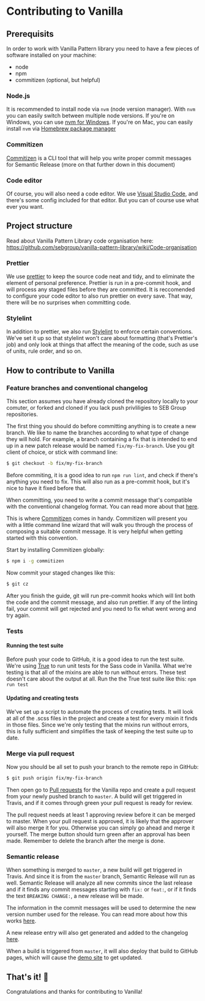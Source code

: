 # Contributing to Vanilla

## Prerequisits

In order to work with Vanilla Pattern library you need to have a few pieces of software installed on your machine:

* node
* npm
* commitizen (optional, but helpful)

### Node.js
It is recommended to install node via `nvm` (node version manager). With `nvm` you can easily switch between multiple node versions.
If you're on Windows, you can use [nvm for Windows](https://github.com/coreybutler/nvm-windows/releases). If you're on Mac, you can easily install `nvm` via [Homebrew package manager](https://brew.sh/)

### Commitizen
[Commitizen](https://github.com/commitizen/cz-cli) is a CLI tool that will help you write proper commit messages for Semantic Release (more on that further down in this document)

### Code editor
Of course, you will also need a code editor. We use [Visual Studio Code](https://code.visualstudio.com/), and there's some config included for that editor. But you can of course use what ever you want.

## Project structure

Read about Vanilla Pattern Library code organisation here: https://github.com/sebgroup/vanilla-pattern-library/wiki/Code-organisation

### Prettier
We use [prettier](https://prettier.io/) to keep the source code neat and tidy, and to eliminate the element of personal preference. Prettier is run in a pre-commit hook, and will process any staged files before they are committed. It is reccomended to configure your code editor to also run prettier on every save. That way, there will be no surprises when committing code.

### Stylelint
In addition to prettier, we also run [Stylelint](https://stylelint.io/) to enforce certain conventions. We've set it up so that stylelint won't care about formatting (that's Prettier's job) and only look at things that affect the meaning of the code, such as use of units, rule order, and so on.


## How to contribute to Vanilla

### Feature branches and conventional changelog

This section assumes you have already cloned the repository locally to your comuter, or forked and cloned if you lack push privliligies to SEB Group repositories.

The first thing you should do before committing anything is to create a new branch. We like to name the branches according to what type of change they will hold. For example, a branch containing a fix that is intended to end up in a new patch release would be named `fix/my-fix-branch`. Use you git client of choice, or stick with command line:
```bash
$ git checkout -b fix/my-fix-branch
```

Before commiting, it is a good idea to run `npm run lint`, and check if there's anything you need to fix. This will also run as a pre-commit hook, but it's nice to have it fixed before that.

When committing, you need to write a commit message that's compatible with the conventional changelog format. You can read more about that [here](https://github.com/semantic-release/semantic-release).

This is where [Commitizen](https://github.com/commitizen/cz-cli) comes in handy. Commitizen will present you with a little command line wizard that will walk you through the process of composing a suitable commit message. It is very helpful when getting started with this convention.

Start by installing Commitizen globally:
```bash
$ npm i -g commitizen
```

Now commit your staged changes like this:
```bash
$ git cz
```

After you finish the guide, git will run pre-commit hooks which will lint both the code and the commit message, and also run prettier. If any of the linting fail, your commit will get rejected and you need to fix what went wrong and try again.

### Tests

#### Running the test suite
Before push your code to GitHub, it is a good idea to run the test suite. We're using [True](https://github.com/oddbird/true) to run unit tests for the Sass code in Vanilla. What we're testing is that all of the mixins are able to run without errors. These test doesn't care about the output at all. Run the the True test suite like this: ```npm run test```

#### Updating and creating tests
We've set up a script to automate the process of creating tests. It will look at all of the .scss files in the project and create a test for every mixin it finds in those files. Since we're only testing that the mixins run without errors, this is fully sufficient and simplifies the task of keeping the test suite up to date.

### Merge via pull request

Now you should be all set to push your branch to the remote repo in GitHub:
```bash
$ git push origin fix/my-fix-branch
```

Then open go to [Pull requests](https://github.com/sebgroup/vanilla-pattern-library/pulls) for the Vanilla repo and create a pull request from your newly pushed branch to `master`. A build will get triggered in Travis, and if it comes through green your pull request is ready for review.

The pull request needs at least 1 approving review before it can be merged to master. When your pull request is approved, it is likely that the approver will also merge it for you. Otherwise you can simply go ahead and merge it yourself. The merge button should turn green after an approval has been made. Remember to delete the branch after the merge is done.

### Semantic release

When something is merged to `master`, a new build will get triggered in Travis. And since it is from the `master` branch, Semantic Release will run as well. Semantic Release will analyze all new commits since the last release and if it finds any commit messages starting with `fix:` or `feat:`, or if it finds the text `BREAKING CHANGE:`, a new release will be made.

The information in the commit messages will be used to determine the new version number used for the release. You can read more about how this works [here](https://github.com/semantic-release/semantic-release).

A new release entry will also get generated and added to the changelog [here](https://github.com/sebgroup/vanilla-pattern-library/releases).

When a build is triggered from `master`, it will also deploy that build to GitHub pages, which will cause the [demo site](https://sebgroup.github.io/vanilla-pattern-library/) to get updated.

## That's it! :tada:
Congratulations and thanks for contributing to Vanilla!
